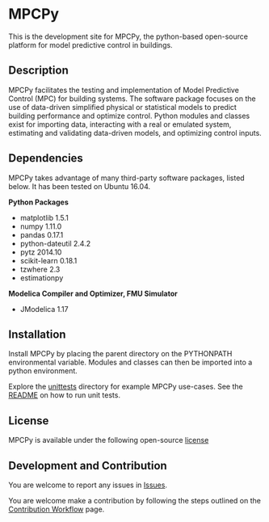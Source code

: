 # MPCPy
This is the development site for MPCPy, the python-based open-source platform for model predictive control in buildings.

## Description
MPCPy facilitates the testing and implementation of Model Predictive Control (MPC) for building systems.  The software package focuses on the use of data-driven simplified physical or statistical models to predict building performance and optimize control.  Python modules and classes exist for importing data, interacting with a real or emulated system, estimating and validating data-driven models, and optimizing control inputs.

## Dependencies
MPCPy takes advantage of many third-party software packages, listed below.  It has been tested on Ubuntu 16.04.

**Python Packages**
- matplotlib 1.5.1
- numpy 1.11.0
- pandas 0.17.1
- python-dateutil 2.4.2
- pytz 2014.10
- scikit-learn 0.18.1
- tzwhere 2.3
- estimationpy

**Modelica Compiler and Optimizer, FMU Simulator**
- JModelica 1.17

## Installation
Install MPCPy by placing the parent directory on the PYTHONPATH environmental variable.  Modules and classes can then be imported into a python environment.

Explore the [unittests](https://github.com/lbl-srg/MPCPy/tree/master/unittests) directory for example MPCPy use-cases.  See the [README](https://github.com/lbl-srg/MPCPy/blob/master/bin/README.md) on how to run unit tests.

## License
MPCPy is available under the following open-source [license](https://github.com/lbl-srg/MPCPy/blob/master/license.txt)

## Development and Contribution
You are welcome to report any issues in [Issues](https://github.com/lbl-srg/MPCPy/issues).

You are welcome make a contribution by following the steps outlined on the [Contribution Workflow](https://github.com/lbl-srg/MPCPy/wiki/Contribution-Workflow) page.

